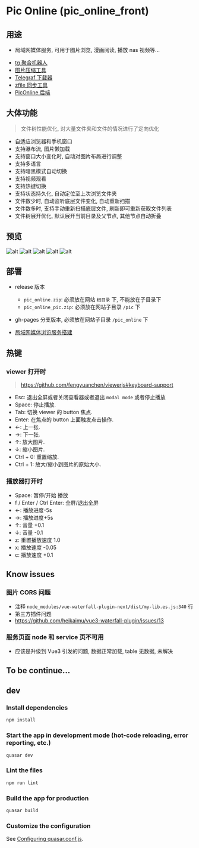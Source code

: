 # Pic Online (pic_online_front)

## 用途

* 局域网媒体服务, 可用于图片浏览, 漫画阅读, 播放 nas 视频等...

- [tg 聚合机器人](https://github.com/IITII/tg_setu_bot)
- [图片压缩工具](https://github.com/IITII/pic_minify)
- [Telegraf 下载器](https://github.com/IITII/telegraph_downloader)
- [zfile 同步工具](https://github.com/IITII/zfile_sync)
- [PicOnline 后端](https://github.com/IITII/pic_online_backend)

## 大体功能

> 文件树性能优化, 对大量文件夹和文件的情况进行了定向优化

* 自适应浏览器和手机窗口
* 支持瀑布流, 图片懒加载
* 支持窗口大小变化时, 自动对图片布局进行调整
* 支持多语言
* 支持暗黑模式自动切换
* 支持视频观看
* 支持热键切换
* 支持状态持久化, 自动定位至上次浏览文件夹
* 文件数少时, 自动监听底层文件变化, 自动重新扫描
* 文件数多时, 支持手动重新扫描底层文件, 刷新即可重新获取文件列表
* 文件树展开优化, 默认展开当前目录及父节点, 其他节点自动折叠

## 预览

![alt](./docs/imgs/5.jpeg)
![alt](./docs/imgs/4.jpg)
![alt](./docs/imgs/1.jpg)
![alt](./docs/imgs/2.jpg)
![alt](./docs/imgs/3.jpg)

## 部署

* release 版本
  * `pic_online.zip`: 必须放在网站 `根目录` 下, 不能放在子目录下
  * `pic_online_pic.zip`: 必须放在网站子目录 `/pic` 下
* gh-pages 分支版本, 必须放在网站子目录 `/pic_online` 下

* [局域网媒体浏览服务搭建](./build.md)

## 热键

### viewer 打开时
> https://github.com/fengyuanchen/viewerjs#keyboard-support

* Esc: 退出全屏或者关闭查看器或者退出 `modal mode` 或者停止播放
* Space: 停止播放.
* Tab: 切换 viewer 的 button 焦点.
* Enter: 在焦点的 button 上面触发点击操作.
* ←: 上一张.
* →: 下一张.
* ↑: 放大图片.
* ↓: 缩小图片.
* Ctrl + 0: 重置缩放.
* Ctrl + 1: 放大/缩小到图片的原始大小.

### 播放器打开时

* Space: 暂停/开始 播放
* f / Enter / Ctrl Enter: 全屏/退出全屏
* ←: 播放进度-5s
* →: 播放进度+5s
* ↑: 音量 +0.1
* ↓: 音量 -0.1
* z: 重置播放速度 1.0
* x: 播放速度 -0.05
* c: 播放速度 +0.1

## Know issues

### 图片 CORS 问题

* 注释 `node_modules/vue-waterfall-plugin-next/dist/my-lib.es.js:340` 行
* 第三方插件问题
* https://github.com/heikaimu/vue3-waterfall-plugin/issues/13

### 服务页面 node 和 service 页不可用

* 应该是升级到 Vue3 引发的问题, 数据正常加载, table 无数据, 未解决


## To be continue...

## dev

### Install dependencies

```bash
npm install
```

### Start the app in development mode (hot-code reloading, error reporting, etc.)

```bash
quasar dev
```

### Lint the files

```bash
npm run lint
```

### Build the app for production

```bash
quasar build
```

### Customize the configuration

See [Configuring quasar.conf.js](https://v1.quasar.dev/quasar-cli/quasar-conf-js).
